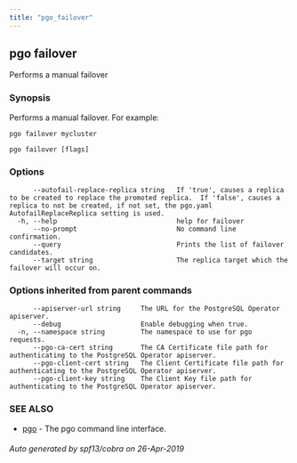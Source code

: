 ```yaml
---
title: "pgo_failover"
---
```

## pgo failover

Performs a manual failover

### Synopsis

Performs a manual failover. For example:

	pgo failover mycluster

```
pgo failover [flags]
```

### Options

```
      --autofail-replace-replica string   If 'true', causes a replica to be created to replace the promoted replica.  If 'false', causes a replica to not be created, if not set, the pgo.yaml AutofailReplaceReplica setting is used.
  -h, --help                              help for failover
      --no-prompt                         No command line confirmation.
      --query                             Prints the list of failover candidates.
      --target string                     The replica target which the failover will occur on.
```

### Options inherited from parent commands

```
      --apiserver-url string     The URL for the PostgreSQL Operator apiserver.
      --debug                    Enable debugging when true.
  -n, --namespace string         The namespace to use for pgo requests.
      --pgo-ca-cert string       The CA Certificate file path for authenticating to the PostgreSQL Operator apiserver.
      --pgo-client-cert string   The Client Certificate file path for authenticating to the PostgreSQL Operator apiserver.
      --pgo-client-key string    The Client Key file path for authenticating to the PostgreSQL Operator apiserver.
```

### SEE ALSO

* [pgo](/operatorcli/cli/pgo/)	 - The pgo command line interface.

###### Auto generated by spf13/cobra on 26-Apr-2019
